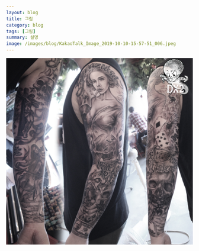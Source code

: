 ```yaml
---
layout: blog
title: 그림
category: blog
tags: [그림]  
summary: 설명
image: /images/blog/KakaoTalk_Image_2019-10-10-15-57-51_006.jpeg
---
```

![](/images/blog/KakaoTalk_Image_2019-10-10-15-57-51_006.jpeg " ")